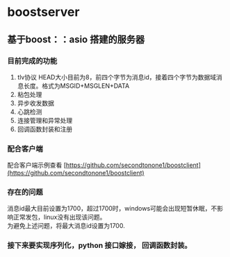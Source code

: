 # boostserver
## 基于boost：：asio 搭建的服务器
### 目前完成的功能
1. tlv协议  HEAD大小目前为8，前四个字节为消息id，接着四个字节为数据域消息长度。格式为MSGID+MSGLEN+DATA
2. 粘包处理  
3. 异步收发数据  
4. 心跳检测  
5. 连接管理和异常处理  
6. 回调函数封装和注册  

### 配合客户端
配合客户端示例查看 [https://github.com/secondtonone1/boostclient](https://github.com/secondtonone1/boostclient)
### 存在的问题
消息id最大目前设置为1700，超过1700时，windows可能会出现短暂休眠，不影响正常发包，linux没有出现该问题。  
为避免上述问题，将最大消息id设置为1700.  

### 接下来要实现序列化，python 接口嫁接， 回调函数封装。



